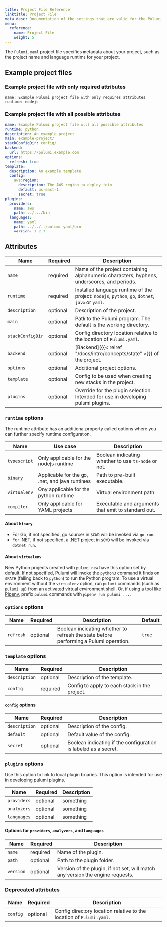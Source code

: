 ```yaml
---
title: Project File Reference
linktitle: Project File
meta_desc: Documentation of the settings that are valid for the Pulumi project file.
menu:
  reference:
    name: Project File
    weight: 5
---
```


The `Pulumi.yaml` project file specifies metadata about your project, such as the project name and language runtime for your project.

## Example project files

### Example project file with only required attributes

```
name: Example Pulumi project file with only requires attributes
runtime: nodejs
```

### Example project file with all possible attributes

```yaml
name: Example Pulumi project file will all possible attributes
runtime: python
description: An example project
main: example-project/
stackConfigDir: config/
backend:
  url: https://pulumi.example.com
options:
  refresh: true
template:
  description: An example template
  config:
    aws:region:
      description: The AWS region to deploy into
      default: us-east-1
      secret: true
plugins:
  providers:
    name: aws
    path: ../.../bin
  languages:
    name: yaml
    path: ../../../pulumi-yaml/bin
    version: 1.2.3
```

## Attributes

| Name | Required | Description |
| - | - | - |
| `name` | required | Name of the project containing alphanumeric characters, hyphens, underscores, and periods. |
| `runtime` | required | Installed language runtime of the project: `nodejs`, `python`, `go`, `dotnet`, `java` or `yaml`. |
| `description` | optional | Description of the project. |
| `main` | optional | Path to the Pulumi program. The default is the working directory. |
| `stackConfigDir` | optional | Config directory location relative to the location of `Pulumi.yaml`. |
| `backend` | optional | [Backend]({{< relref "/docs/intro/concepts/state" >}}) of the project. |
| `options` | optional | Additional project options. |
| `template` | optional | Config to be used when creating new stacks in the project. |
| `plugins` | optional | Override for the plugin selection. Intended for use in developing pulumi plugins.  |

### `runtime` options

The runtime attribute has an additional property called options where you can further specify runtime configuration.

| Name | Use case | Description |
| - | - | - |
| `typescript` | Only applicable for the nodejs runtime | Boolean indicating whether to use `ts-node` or not. |
| `binary` | Applicable for the go, .net, and java runtimes | Path to pre-built executable. |
| `virtualenv` | Ony applicable for the python runtime | Virtual environment path. |
| `compiler` | Only applicable for YAML projects | Executable and arguments that emit to standard out. |

#### About `binary`

- For Go, if not specified, go sources in `$CWD` will be invoked via `go run`.
- For .NET, if not specified, a .NET project in `$CWD` will be invoked via `dotnet run`.

#### About `virtualenv`

New Python projects created with `pulumi new` have this option set by default. If not specified, Pulumi will invoke the `python3` command it finds on `$PATH` (falling back to `python`) to run the Python program. To use a virtual environment without the `virtualenv` option, run `pulumi` commands (such as `pulumi up`) from an activated virtual environment shell. Or, if using a tool like [Pipenv](https://github.com/pypa/pipenv), prefix `pulumi` commands with `pipenv run pulumi ...`.

### `options` options

| Name | Required | Description | Default |
| - | - | - | - |
| `refresh` | optional | Boolean indicating whether to refresh the state before performing a Pulumi operation. | `true` |

### `template` options

| Name | Required | Description |
| - | - | - |
| `description` | optional | Description of the template. |
| `config` | required | Config to apply to each stack in the project. |

#### `config` options

| Name | Required | Description |
| - | - | - |
| `description` | optional | Description of the config. |
| `default` | optional | Default value of the config. |
| `secret` | optional | Boolean indicating if the configuration is labeled as a secret. |

### `plugins` options

Use this option to link to local plugin binaries. This option is intended for use in developing pulumi plugins.

| Name | Required | Description |
| - | - | - |
| `providers` | optional | something |
| `analyzers` | optional | something |
| `languages` | optional | something |

#### Options for `providers`, `analyzers`, and `languages`

| Name | Required | Description |
| - | - | - |
| `name` | required | Name of the plugin. |
| `path` | optional | Path to the plugin folder. |
| `version` | optional | Version of the plugin, if not set, will match any version the engine requests. |

### Deprecated attributes

| Name | Required | Description |
| - | - | - |
| `config` | optional | Config directory location relative to the location of `Pulumi.yaml`. |
